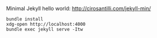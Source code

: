 Minimal Jekyll hello world: http://cirosantilli.com/jekyll-min/

```
bundle install
xdg-open http://localhost:4000
bundle exec jekyll serve -Itw
```
